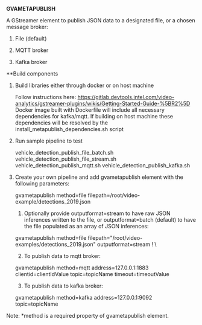 **GVAMETAPUBLISH**

A GStreamer element to publish JSON data to a designated file, or a chosen message broker:

  1. File (default)

  2. MQTT broker

  3. Kafka broker

**Build components

1. Build libraries either through docker or on host machine

    Follow instructions here:
    https://gitlab.devtools.intel.com/video-analytics/gstreamer-plugins/wikis/Getting-Started-Guide-%5BR2%5D
    Docker image built with Dockerfile will include all necessary dependencies for kafka/mqtt.
    If building on host machine these dependencies will be resolved by the install_metapublish_dependencies.sh script

2. Run sample pipeline to test

    vehicle_detection_publish_file_batch.sh
    vehicle_detection_publish_file_stream.sh
    vehicle_detection_publish_mqtt.sh
    vehicle_detection_publish_kafka.sh

3. Create your own pipeline and add gvametapublish element with the following parameters: 

    gvametapublish method=file filepath=/root/video-example/detections_2019.json
    1. Optionally provide outputformat=stream to have raw JSON inferences written to the file, or outputformat=batch (default) to have the file populated as an array of JSON inferences:

    gvametapublish method=file filepath="/root/video-examples/detections_2019.json" outputformat=stream ! \

    2. To publish data to mqtt broker: 

    gvametapublish method=mqtt address=127.0.0.1:1883 clientid=clientIdValue topic=topicName timeout=timeoutValue 

    3. To publish data to kafka broker:

    gvametapublish method=kafka address=127.0.0.1:9092 topic=topicName 

Note: *method is a required property of gvametapublish element.
